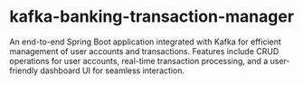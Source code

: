 # kafka-banking-transaction-manager
An end-to-end Spring Boot application integrated with Kafka for efficient management of user accounts and transactions. Features include CRUD operations for user accounts, real-time transaction processing, and a user-friendly dashboard UI for seamless interaction.
